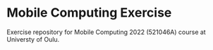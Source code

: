 # Mobile Computing Exercise

Exercise repository for Mobile Computing 2022 (521046A) course at Universty of Oulu.